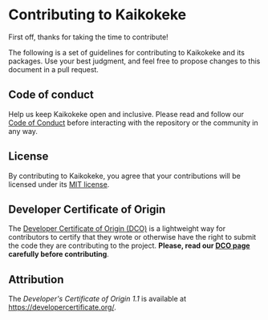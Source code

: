 # Contributing to Kaikokeke

First off, thanks for taking the time to contribute!

The following is a set of guidelines for contributing to Kaikokeke and its packages. Use your best judgment, and feel free to propose changes to this document in a pull request.

## Code of conduct

Help us keep Kaikokeke open and inclusive. Please read and follow our [Code of Conduct](CODE_OF_CONDUCT.md) before interacting with the repository or the community in any way.

## License

By contributing to Kaikokeke, you agree that your contributions will be licensed under its [MIT license](LICENSE.md).

## Developer Certificate of Origin

The [Developer Certificate of Origin (DCO)](https://developercertificate.org/) is a lightweight way for contributors to certify that they wrote or otherwise have the right to submit the code they are contributing to the project. **Please, read our [DCO page](https://github.com/kaikokeke/kaikokeke/wiki/Developer-Certificate-of-Origin) carefully before contributing**.

## Attribution

The _Developer's Certificate of Origin 1.1_ is available at https://developercertificate.org/.
